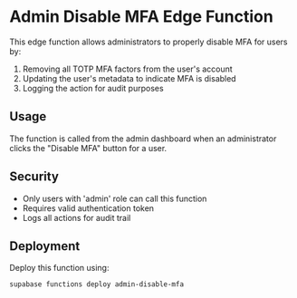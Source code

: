 # Admin Disable MFA Edge Function

This edge function allows administrators to properly disable MFA for users by:

1. Removing all TOTP MFA factors from the user's account
2. Updating the user's metadata to indicate MFA is disabled
3. Logging the action for audit purposes

## Usage

The function is called from the admin dashboard when an administrator clicks the "Disable MFA" button for a user.

## Security

- Only users with 'admin' role can call this function
- Requires valid authentication token
- Logs all actions for audit trail

## Deployment

Deploy this function using:

```bash
supabase functions deploy admin-disable-mfa
```
